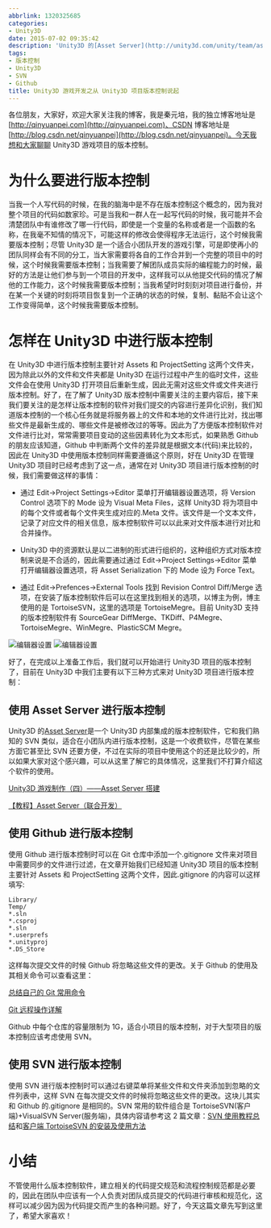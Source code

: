 ```yaml
---
abbrlink: 1320325685
categories:
- Unity3D
date: 2015-07-02 09:35:42
description: 'Unity3D 的[Asset Server](http://unity3d.com/unity/team/assetserver/)是一个 Unity3D 内部集成的版本控制软件，它和我们熟知的 SVN 类似，适合在小团队内进行版本控制，这是一个收费软件，尽管在某些方面它甚至比 SVN 还要方便，不过在实际的项目中使用这个的还是比较少的，所以如果大家对这个感兴趣，可以从这里了解它的具体情况，这里我们不打算介绍这个软件的使用;因此为了方便版本控制软件对文件进行比对，常常需要项目变动的这些因素转化为文本形式，如果熟悉 Github 的朋友应该知道，Github 中判断两个文件的差异就是根据文本(代码)来比较的，因此在 Unity3D 中使用版本控制同样需要遵循这个原则，好在 Unity3D 在管理 Unity3D 项目时已经考虑到了这一点，通常在对 Unity3D 项目进行版本控制的时候，我们需要做这样的事情：;使用 Github 进行版本控制时可以在 Git 仓库中添加一个.gitignore 文件来对项目中需要同步的文件进行过滤，在文章开始我们已经知道 Unity3D 项目的版本控制主要针对 Assets 和 ProjectSetting 这两个文件，因此.gitignore 的内容可以这样填写:'
tags:
- 版本控制
- Unity3D
- SVN
- Github
title: Unity3D 游戏开发之从 Unity3D 项目版本控制说起
---
```


各位朋友，大家好，欢迎大家关注我的博客，我是秦元培，我的独立博客地址是[http://qinyuanpei.com](http://qinyuanpei.com)、CSDN 博客地址是[http://blog.csdn.net/qinyuanpei](http://blog.csdn.net/qinyuanpei)。今天我想和大家聊聊 Unity3D 游戏项目的版本控制。

<!--more-->

# 为什么要进行版本控制

当我一个人写代码的时候，在我的脑海中是不存在版本控制这个概念的，因为我对整个项目的代码如数家珍。可是当我和一群人在一起写代码的时候，我可能并不会清楚团队中有谁修改了哪一行代码，即使是一个变量的名称或者是一个函数的名称，在我毫不知情的情况下，可能这样的修改会使得程序无法运行，这个时候我需要版本控制；尽管 Unity3D 是一个适合小团队开发的游戏引擎，可是即使再小的团队同样会有不同的分工，当大家需要将各自的工作合并到一个完整的项目中的时候，这个时候我需要版本控制；当我需要了解团队成员实际的编程能力的时候，最好的方法是让他们参与到一个项目的开发中，这样我可以从他提交代码的情况了解他的工作能力，这个时候我需要版本控制；当我希望时时刻刻对项目进行备份，并在某一个关键的时刻将项目恢复到一个正确的状态的时候，复制、黏贴不会让这个工作变得简单，这个时候我需要版本控制。

# 怎样在 Unity3D 中进行版本控制

在 Unity3D 中进行版本控制主要针对 Assets 和 ProjectSetting 这两个文件夹，因为除此以外的文件和文件夹都是 Unity3D 在运行过程中产生的临时文件，这些文件会在使用 Unity3D 打开项目后重新生成，因此无需对这些文件或文件夹进行版本控制。好了，在了解了 Unity3D 版本控制中需要关注的主要内容后，接下来我们要关注的是怎样让版本控制的软件对我们提交的内容进行差异化识别，我们知道版本控制的一个核心任务就是将服务器上的文件和本地的文件进行比对，找出哪些文件是最新生成的、哪些文件是被修改过的等等。因此为了方便版本控制软件对文件进行比对，常常需要项目变动的这些因素转化为文本形式，如果熟悉 Github 的朋友应该知道，Github 中判断两个文件的差异就是根据文本(代码)来比较的，因此在 Unity3D 中使用版本控制同样需要遵循这个原则，好在 Unity3D 在管理 Unity3D 项目时已经考虑到了这一点，通常在对 Unity3D 项目进行版本控制的时候，我们需要做这样的事情：

* 通过 Edit->Project Settings->Editor 菜单打开编辑器设置选项，将 Version Control 选项下的 Mode 设为 Visual Meta Files，这样 Unity3D 将为项目中的每个文件或者每个文件夹生成对应的.Meta 文件。该文件是一个文本文件，记录了对应文件的相关信息，版本控制软件可以以此来对文件版本进行对比和合并操作。

* Unity3D 中的资源默认是以二进制的形式进行组织的，这种组织方式对版本控制来说是不合适的，因此需要通过通过 Edit->Project Settings->Editor 菜单打开编辑器设置选项，将 Asset Serialization 下的 Mode 设为 Force Text。

* 通过 Edit->Prefences->External Tools 找到 Revision Control Diff/Merge 选项，在安装了版本控制软件后可以在这里找到相关的选项，以博主为例，博主使用的是 TortoiseSVN，这里的选项是 TortoiseMegre。目前 Unity3D 支持的版本控制软件有 SourceGear DiffMerge、TKDiff、P4Megre、TortoiseMegre、WinMegre、PlasticSCM Megre。

![编辑器设置](https://ww1.sinaimg.cn/large/None.jpg)      ![编辑器设置](https://ww1.sinaimg.cn/large/4c36074fly1fz68ju6tshj20ec0c4gmg.jpg)


好了，在完成以上准备工作后，我们就可以开始进行 Unity3D 项目的版本控制了，目前在 Unity3D 中我们主要有以下三种方式来对 Unity3D 项目进行版本控制：

## 使用 Asset Server 进行版本控制

Unity3D 的[Asset Server](http://unity3d.com/unity/team/assetserver/)是一个 Unity3D 内部集成的版本控制软件，它和我们熟知的 SVN 类似，适合在小团队内进行版本控制，这是一个收费软件，尽管在某些方面它甚至比 SVN 还要方便，不过在实际的项目中使用这个的还是比较少的，所以如果大家对这个感兴趣，可以从这里了解它的具体情况，这里我们不打算介绍这个软件的使用。

[Unity3D 游戏制作（四）——Asset Server 搭建](http://blog.csdn.net/amazonzx/article/details/7980117)

[【教程】Asset Server（联合开发）](http://tieba.baidu.com/p/2419391804)

## 使用 Github 进行版本控制

使用 Github 进行版本控制时可以在 Git 仓库中添加一个.gitignore 文件来对项目中需要同步的文件进行过滤，在文章开始我们已经知道 Unity3D 项目的版本控制主要针对 Assets 和 ProjectSetting 这两个文件，因此.gitignore 的内容可以这样填写:
```plain
Library/
Temp/
*.sln
*.csproj
*.sln
*.userprefs
*.unityproj
*.DS_Store
```

这样每次提交文件的时候 Github 将忽略这些文件的更改。关于 Github 的使用及其相关命令可以查看这里：

[总结自己的 Git 常用命令](http://www.cnblogs.com/lwzz/archive/2013/02/23/2921426.html)

[Git 远程操作详解](http://www.ruanyifeng.com/blog/2014/06/git_remote.html)


Github 中每个仓库的容量限制为 1G，适合小项目的版本控制，对于大型项目的版本控制应该考虑使用 SVN。

## 使用 SVN 进行版本控制

使用 SVN 进行版本控制时可以通过右键菜单将某些文件和文件夹添加到忽略的文件列表中，这样 SVN 在每次提交文件的时候将忽略这些文件的更改。这块儿其实和 Github 的.gitignore 是相同的。SVN 常用的软件组合是 TortoiseSVN(客户端)+VisualSVN Server(服务端)，具体内容请参考这 2 篇文章：[SVN 使用教程总结](http://www.cnblogs.com/armyfai/p/3985660.html)和[客户端 TortoiseSVN 的安装及使用方法](http://blog.chinaunix.net/uid-27004869-id-4112057.html)

# 小结

不管使用什么版本控制软件，建立相关的代码提交规范和流程控制规范都是必要的，因此在团队中应该有一个人负责对团队成员提交的代码进行审核和规范化，这样可以减少因为因为代码提交而产生的各种问题。好了，今天这篇文章先写到这里了，希望大家喜欢！